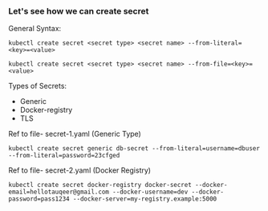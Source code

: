 ### Let's see how we can create secret 

General Syntax: 
```
kubectl create secret <secret type> <secret name> --from-literal=<key>=<value>
```

```
kubectl create secret <secret type> <secret name> --from-file=<key>=<value>
```

Types of Secrets: 

- Generic
- Docker-registry
- TLS

Ref to file- secret-1.yaml (Generic Type)
``` 
kubectl create secret generic db-secret --from-literal=username=dbuser --from-literal=password=23cfged
```

Ref to file- secret-2.yaml (Docker Registry)
```
kubectl create secret docker-registry docker-secret --docker-email=hellotauqeer@gmail.com --docker-username=dev --docker-password=pass1234 --docker-server=my-registry.example:5000
```
